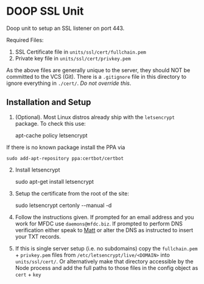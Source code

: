 DOOP SSL Unit
=============
Doop unit to setup an SSL listener on port 443.

Required Files:
1. SSL Certificate file in `units/ssl/cert/fullchain.pem`
2. Private key file in `units/ssl/cert/privkey.pem`

As the above files are generally unique to the server, they should NOT be committed to the VCS (Git). There is a `.gitignore` file in this directory to ignore everything in `./cert/`. *Do not override this*.


Installation and Setup
----------------------

1. (Optional). Most Linux distros already ship with the `letsencrypt` package. To check this use:

	apt-cache policy letsencrypt

If there is no known package install the PPA via

	sudo add-apt-repository ppa:certbot/certbot


2. Install letsencrypt

	sudo apt-get install letsencrypt


3. Setup the certificate from the root of the site:

	sudo letsencrypt certonly --manual -d <DOMAIN>

4. Follow the instructions given. If prompted for an email address and you work for MFDC use `daemons@mfdc.biz`. If prompted to perform DNS verification either speak to [Matt](matt@mfdc.biz) or alter the DNS as instructed to insert your TXT records.

5. If this is single server setup (i.e. no subdomains) copy the `fullchain.pem` + `privkey.pem` files from `/etc/letsencrypt/live/<DOMAIN>` into `units/ssl/cert/`. Or alternatively make that directory accessible by the Node process and add the full paths to those files in the config object as `cert` + `key`
